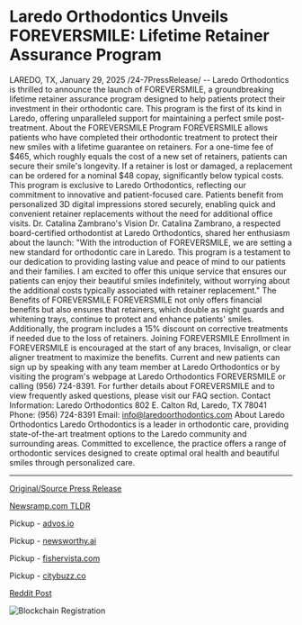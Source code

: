 # Laredo Orthodontics Unveils FOREVERSMILE: Lifetime Retainer Assurance Program

LAREDO, TX, January 29, 2025 /24-7PressRelease/ -- Laredo Orthodontics is thrilled to announce the launch of FOREVERSMILE, a groundbreaking lifetime retainer assurance program designed to help patients protect their investment in their orthodontic care. This program is the first of its kind in Laredo, offering unparalleled support for maintaining a perfect smile post-treatment.  About the FOREVERSMILE Program FOREVERSMILE allows patients who have completed their orthodontic treatment to protect their new smiles with a lifetime guarantee on retainers. For a one-time fee of $465, which roughly equals the cost of a new set of retainers, patients can secure their smile's longevity. If a retainer is lost or damaged, a replacement can be ordered for a nominal $48 copay, significantly below typical costs.  This program is exclusive to Laredo Orthodontics, reflecting our commitment to innovative and patient-focused care. Patients benefit from personalized 3D digital impressions stored securely, enabling quick and convenient retainer replacements without the need for additional office visits.  Dr. Catalina Zambrano's Vision Dr. Catalina Zambrano, a respected board-certified orthodontist at Laredo Orthodontics, shared her enthusiasm about the launch: "With the introduction of FOREVERSMILE, we are setting a new standard for orthodontic care in Laredo. This program is a testament to our dedication to providing lasting value and peace of mind to our patients and their families. I am excited to offer this unique service that ensures our patients can enjoy their beautiful smiles indefinitely, without worrying about the additional costs typically associated with retainer replacement."  The Benefits of FOREVERSMILE FOREVERSMILE not only offers financial benefits but also ensures that retainers, which double as night guards and whitening trays, continue to protect and enhance patients' smiles. Additionally, the program includes a 15% discount on corrective treatments if needed due to the loss of retainers.  Joining FOREVERSMILE Enrollment in FOREVERSMILE is encouraged at the start of any braces, Invisalign, or clear aligner treatment to maximize the benefits. Current and new patients can sign up by speaking with any team member at Laredo Orthodontics or by visiting the program's webpage at Laredo Orthodontics FOREVERSMILE or calling (956) 724-8391.  For further details about FOREVERSMILE and to view frequently asked questions, please visit our FAQ section.  Contact Information: Laredo Orthodontics 802 E. Calton Rd, Laredo, TX 78041 Phone: (956) 724-8391 Email: info@laredoorthodontics.com  About Laredo Orthodontics Laredo Orthodontics is a leader in orthodontic care, providing state-of-the-art treatment options to the Laredo community and surrounding areas. Committed to excellence, the practice offers a range of orthodontic services designed to create optimal oral health and beautiful smiles through personalized care. 

---

[Original/Source Press Release](https://www.24-7pressrelease.com/press-release/519255/laredo-orthodontics-unveils-foreversmile-lifetime-retainer-assurance-program)
                    

[Newsramp.com TLDR](https://newsramp.com/curated-news/laredo-orthodontics-launches-foreversmile-retainer-program-for-lifetime-smile-assurance/e778c7f0c26d043d389b34807980ef0b) 


Pickup - [advos.io](https://advos.io/en/laredo-orthodontics-introduces-lifetime-retainer-assurance-program/202510432)

Pickup - [newsworthy.ai](https://newsworthy.ai/curated/laredo-orthodontics-introduces-lifetime-retainer-assurance-program/202510432)

Pickup - [fishervista.com](https://fishervista.com/en/laredo-orthodontics-introduces-lifetime-retainer-program-to-revolutionize-smile-maintenance/202510432)

Pickup - [citybuzz.co](https://citybuzz.co/laredo-orthodontics-introduces-lifetime-retainer-protection-program)
 



[Reddit Post](https://www.reddit.com/r/HealthCareNewsInfo/comments/1icp3p4/laredo_orthodontics_launches_foreversmile/) 



![Blockchain Registration](https://cdn.newsramp.app/24-7PressRelease/qrcode/251/29/tallg5_v.webp)